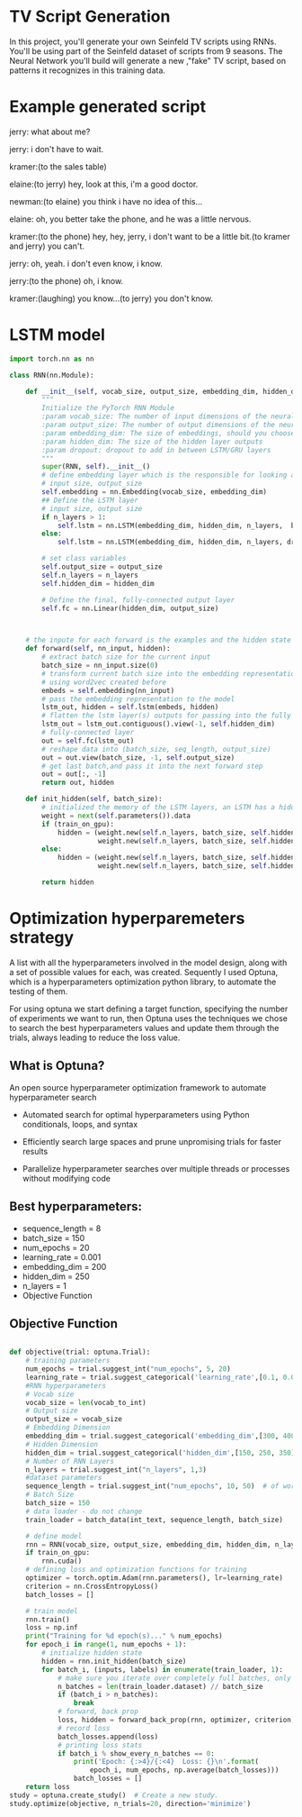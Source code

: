# TV Script Generation

In this project, you'll generate your own Seinfeld TV scripts using RNNs. You'll be using part of the Seinfeld dataset of scripts from 9 seasons. The Neural Network you'll build will generate a new ,"fake" TV script, based on patterns it recognizes in this training data.

# Example generated script

jerry: what about me?

jerry: i don't have to wait.

kramer:(to the sales table)

elaine:(to jerry) hey, look at this, i'm a good doctor.

newman:(to elaine) you think i have no idea of this...

elaine: oh, you better take the phone, and he was a little nervous.

kramer:(to the phone) hey, hey, jerry, i don't want to be a little bit.(to kramer and jerry) you can't.

jerry: oh, yeah. i don't even know, i know.

jerry:(to the phone) oh, i know.

kramer:(laughing) you know...(to jerry) you don't know.

# LSTM model

```python
import torch.nn as nn

class RNN(nn.Module):

    def __init__(self, vocab_size, output_size, embedding_dim, hidden_dim, n_layers, dropout=0.2):
        """
        Initialize the PyTorch RNN Module
        :param vocab_size: The number of input dimensions of the neural network (the size of the vocabulary)
        :param output_size: The number of output dimensions of the neural network
        :param embedding_dim: The size of embeddings, should you choose to use them
        :param hidden_dim: The size of the hidden layer outputs
        :param dropout: dropout to add in between LSTM/GRU layers
        """
        super(RNN, self).__init__()
        # define embedding layer which is the responsible for looking at the input integers and basically creating a lookup table
        # input size, output_size
        self.embedding = nn.Embedding(vocab_size, embedding_dim)
        ## Define the LSTM layer
        # input size, output size
        if n_layers > 1:
            self.lstm = nn.LSTM(embedding_dim, hidden_dim, n_layers,  batch_first=True)
        else:
            self.lstm = nn.LSTM(embedding_dim, hidden_dim, n_layers, dropout=dropout,  batch_first=True)

        # set class variables
        self.output_size = output_size
        self.n_layers = n_layers
        self.hidden_dim = hidden_dim

        # Define the final, fully-connected output layer
        self.fc = nn.Linear(hidden_dim, output_size)



    # the inpute for each forward is the examples and the hidden state
    def forward(self, nn_input, hidden):
        # extract batch size for the current input
        batch_size = nn_input.size(0)
        # transform current batch size into the embedding representations
        # using word2vec created before
        embeds = self.embedding(nn_input)
        # pass the embedding representation to the model
        lstm_out, hidden = self.lstm(embeds, hidden)
        # flatten the lstm layer(s) outputs for passing into the fully connected layer
        lstm_out = lstm_out.contiguous().view(-1, self.hidden_dim)        
        # fully-connected layer
        out = self.fc(lstm_out)
        # reshape data into (batch_size, seq_length, output_size)
        out = out.view(batch_size, -1, self.output_size)
        # get last batch,and pass it into the next forward step
        out = out[:, -1]
        return out, hidden

    def init_hidden(self, batch_size):
        # initialized the memory of the LSTM layers, an LSTM has a hidden and a cell state that are saved as a tuple
        weight = next(self.parameters()).data
        if (train_on_gpu):
            hidden = (weight.new(self.n_layers, batch_size, self.hidden_dim).zero_().cuda(),
                      weight.new(self.n_layers, batch_size, self.hidden_dim).zero_().cuda())
        else:
            hidden = (weight.new(self.n_layers, batch_size, self.hidden_dim).zero_(),
                      weight.new(self.n_layers, batch_size, self.hidden_dim).zero_())

        return hidden
```

# Optimization hyperparemeters strategy

 A list with all the hyperparameters involved in the model design, along with a set of possible values for each, was created. Sequently I used Optuna, which is a hyperparameters optimization python library, to automate the testing of them.

For using optuna we start defining a target function, specifying the number of experiments we want to run, then Optuna uses the techniques we chose to search the best hyperparameters values and update them through the trials, always leading to reduce the loss value.

## What is Optuna?
An open source hyperparameter optimization framework to automate hyperparameter search

- Automated search for optimal hyperparameters using Python conditionals, loops, and syntax

- Efficiently search large spaces and prune unpromising trials for faster results

- Parallelize hyperparameter searches over multiple threads or processes without modifying code

## Best hyperparameters:

- sequence_length = 8
- batch_size = 150
- num_epochs = 20
- learning_rate = 0.001
- embedding_dim = 200
- hidden_dim = 250
- n_layers = 1
- Objective Function

## Objective Function

```python

def objective(trial: optuna.Trial):
    # training parameters
    num_epochs = trial.suggest_int("num_epochs", 5, 20)
    learning_rate = trial.suggest_categorical('learning_rate',[0.1, 0.01, 0.001])
    #RNN hyperparameters
    # Vocab size
    vocab_size = len(vocab_to_int)
    # Output size
    output_size = vocab_size
    # Embedding Dimension
    embedding_dim = trial.suggest_categorical('embedding_dim',[300, 400, 500])
    # Hidden Dimension
    hidden_dim = trial.suggest_categorical('hidden_dim',[150, 250, 350])
    # Number of RNN Layers
    n_layers = trial.suggest_int("n_layers", 1,3)
    #dataset parameters
    sequence_length = trial.suggest_int("num_epochs", 10, 50)  # of words in a sequence
    # Batch Size
    batch_size = 150
    # data loader - do not change
    train_loader = batch_data(int_text, sequence_length, batch_size)

    # define model
    rnn = RNN(vocab_size, output_size, embedding_dim, hidden_dim, n_layers, dropout=0.5)
    if train_on_gpu:
        rnn.cuda()
    # defining loss and optimization functions for training    
    optimizer = torch.optim.Adam(rnn.parameters(), lr=learning_rate)
    criterion = nn.CrossEntropyLoss()
    batch_losses = []

    # train model
    rnn.train()
    loss = np.inf
    print("Training for %d epoch(s)..." % num_epochs)
    for epoch_i in range(1, num_epochs + 1):
        # initialize hidden state
        hidden = rnn.init_hidden(batch_size)
        for batch_i, (inputs, labels) in enumerate(train_loader, 1):
            # make sure you iterate over completely full batches, only
            n_batches = len(train_loader.dataset) // batch_size
            if (batch_i > n_batches):
                break
            # forward, back prop
            loss, hidden = forward_back_prop(rnn, optimizer, criterion, inputs, labels, hidden)
            # record loss
            batch_losses.append(loss)
            # printing loss stats
            if batch_i % show_every_n_batches == 0:
                print('Epoch: {:>4}/{:<4}  Loss: {}\n'.format(
                    epoch_i, num_epochs, np.average(batch_losses)))
                batch_losses = []
    return loss
study = optuna.create_study()  # Create a new study.
study.optimize(objective, n_trials=20, direction='minimize')

```
